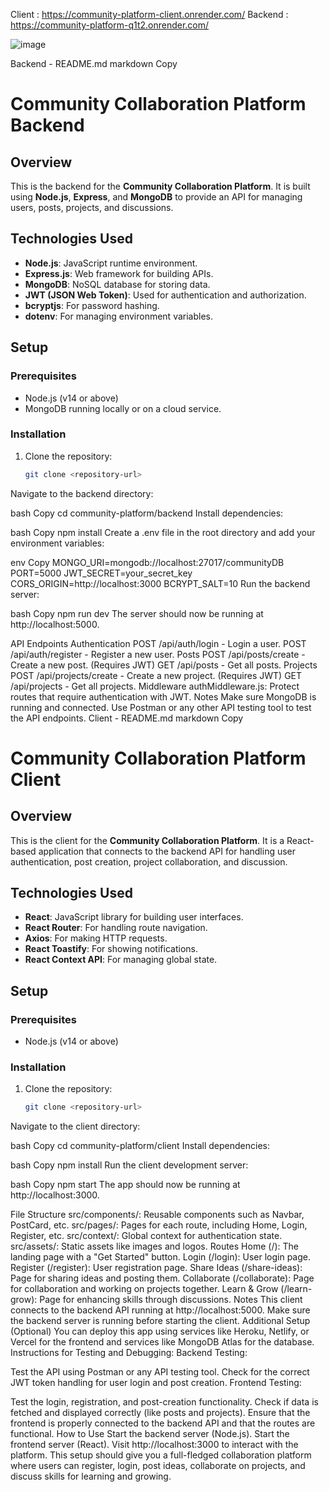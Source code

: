 Client : https://community-platform-client.onrender.com/
Backend : https://community-platform-q1t2.onrender.com/

![image](https://github.com/user-attachments/assets/84f9cdb0-c2e4-45fd-ac2b-7e803d36dcde)

Backend - README.md
markdown
Copy
# Community Collaboration Platform Backend

## Overview
This is the backend for the **Community Collaboration Platform**. It is built using **Node.js**, **Express**, and **MongoDB** to provide an API for managing users, posts, projects, and discussions.

## Technologies Used
- **Node.js**: JavaScript runtime environment.
- **Express.js**: Web framework for building APIs.
- **MongoDB**: NoSQL database for storing data.
- **JWT (JSON Web Token)**: Used for authentication and authorization.
- **bcryptjs**: For password hashing.
- **dotenv**: For managing environment variables.

## Setup

### Prerequisites
- Node.js (v14 or above)
- MongoDB running locally or on a cloud service.

### Installation

1. Clone the repository:
   ```bash
   git clone <repository-url>
Navigate to the backend directory:

bash
Copy
cd community-platform/backend
Install dependencies:

bash
Copy
npm install
Create a .env file in the root directory and add your environment variables:

env
Copy
MONGO_URI=mongodb://localhost:27017/communityDB
PORT=5000
JWT_SECRET=your_secret_key
CORS_ORIGIN=http://localhost:3000
BCRYPT_SALT=10
Run the backend server:

bash
Copy
npm run dev
The server should now be running at http://localhost:5000.

API Endpoints
Authentication
POST /api/auth/login - Login a user.
POST /api/auth/register - Register a new user.
Posts
POST /api/posts/create - Create a new post. (Requires JWT)
GET /api/posts - Get all posts.
Projects
POST /api/projects/create - Create a new project. (Requires JWT)
GET /api/projects - Get all projects.
Middleware
authMiddleware.js: Protect routes that require authentication with JWT.
Notes
Make sure MongoDB is running and connected.
Use Postman or any other API testing tool to test the API endpoints.
Client - README.md
markdown
Copy
# Community Collaboration Platform Client

## Overview
This is the client for the **Community Collaboration Platform**. It is a React-based application that connects to the backend API for handling user authentication, post creation, project collaboration, and discussion.

## Technologies Used
- **React**: JavaScript library for building user interfaces.
- **React Router**: For handling route navigation.
- **Axios**: For making HTTP requests.
- **React Toastify**: For showing notifications.
- **React Context API**: For managing global state.

## Setup

### Prerequisites
- Node.js (v14 or above)

### Installation

1. Clone the repository:
   ```bash
   git clone <repository-url>
Navigate to the client directory:

bash
Copy
cd community-platform/client
Install dependencies:

bash
Copy
npm install
Run the client development server:

bash
Copy
npm start
The app should now be running at http://localhost:3000.

File Structure
src/components/: Reusable components such as Navbar, PostCard, etc.
src/pages/: Pages for each route, including Home, Login, Register, etc.
src/context/: Global context for authentication state.
src/assets/: Static assets like images and logos.
Routes
Home (/): The landing page with a "Get Started" button.
Login (/login): User login page.
Register (/register): User registration page.
Share Ideas (/share-ideas): Page for sharing ideas and posting them.
Collaborate (/collaborate): Page for collaboration and working on projects together.
Learn & Grow (/learn-grow): Page for enhancing skills through discussions.
Notes
This client connects to the backend API running at http://localhost:5000.
Make sure the backend server is running before starting the client.
Additional Setup (Optional)
You can deploy this app using services like Heroku, Netlify, or Vercel for the frontend and services like MongoDB Atlas for the database.
Instructions for Testing and Debugging:
Backend Testing:

Test the API using Postman or any API testing tool.
Check for the correct JWT token handling for user login and post creation.
Frontend Testing:

Test the login, registration, and post-creation functionality.
Check if data is fetched and displayed correctly (like posts and projects).
Ensure that the frontend is properly connected to the backend API and that the routes are functional.
How to Use
Start the backend server (Node.js).
Start the frontend server (React).
Visit http://localhost:3000 to interact with the platform.
This setup should give you a full-fledged collaboration platform where users can register, login, post ideas, collaborate on projects, and discuss skills for learning and growing.

